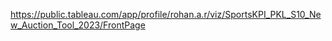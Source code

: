 https://public.tableau.com/app/profile/rohan.a.r/viz/SportsKPI_PKL_S10_New_Auction_Tool_2023/FrontPage
